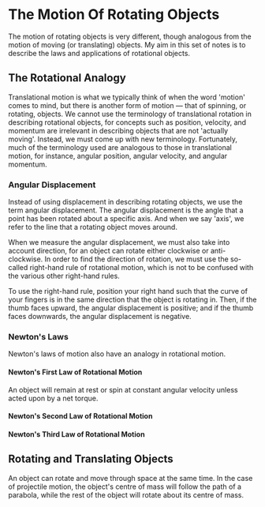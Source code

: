 # The Motion Of Rotating Objects
The motion of rotating objects is very different, though analogous from the motion of moving (or translating) objects. My aim in this set of notes is to describe the laws and applications of rotational objects.

## The Rotational Analogy
Translational motion is what we typically think of when the word 'motion' comes to mind, but there is another form of motion — that of spinning, or rotating, objects. We cannot use the terminology of translational rotation in describing rotational objects, for concepts such as position, velocity, and momentum are irrelevant in describing objects that are not 'actually moving'. Instead, we must come up with new terminology. Fortunately, much of the terminology used are analogous to those in translational motion, for instance, angular position, angular velocity, and angular momentum.

### Angular Displacement

Instead of using displacement in describing rotating objects, we use the term angular displacement. The angular displacement is the angle that a point has been rotated about a specific axis. And when we say 'axis', we refer to the line that a rotating object moves around. 

When we measure the angular displacement, we must also take into account direction, for an object can rotate either clockwise or anti-clockwise. In order to find the direction of rotation, we must use the so-called right-hand rule of rotational motion, which is not to be confused with the various other right-hand rules.

To use the right-hand rule, position your right hand such that the curve of your fingers is in the same direction that the object is rotating in. Then, if the thumb faces upward, the angular displacement is positive; and if the thumb faces downwards, the angular displacement is negative.

### Newton's Laws

Newton's laws of motion also have an analogy in rotational motion.

#### Newton's First Law of Rotational Motion

An object will remain at rest or spin at constant angular velocity unless acted upon by a net torque. 

#### Newton's Second Law of Rotational Motion

#### Newton's Third Law of Rotational Motion


## Rotating and Translating Objects

An object can rotate and move through space at the same time. In the case of projectile motion, the object's centre of mass will follow the path of a parabola, while the rest of the object will rotate about its centre of mass.
